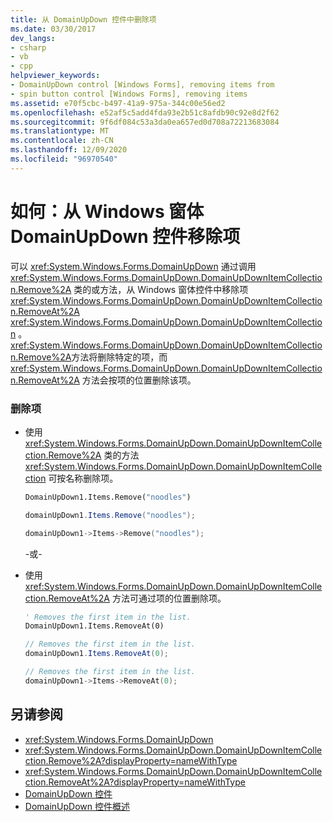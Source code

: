 ```yaml
---
title: 从 DomainUpDown 控件中删除项
ms.date: 03/30/2017
dev_langs:
- csharp
- vb
- cpp
helpviewer_keywords:
- DomainUpDown control [Windows Forms], removing items from
- spin button control [Windows Forms], removing items
ms.assetid: e70f5cbc-b497-41a9-975a-344c00e56ed2
ms.openlocfilehash: e52af5c5add4fda93e2b51c8afdb90c92e8d2f62
ms.sourcegitcommit: 9f6df084c53a3da0ea657ed0d708a72213683084
ms.translationtype: MT
ms.contentlocale: zh-CN
ms.lasthandoff: 12/09/2020
ms.locfileid: "96970540"
---
```

# <a name="how-to-remove-items-from-windows-forms-domainupdown-controls"></a>如何：从 Windows 窗体 DomainUpDown 控件移除项
可以 <xref:System.Windows.Forms.DomainUpDown> 通过调用 <xref:System.Windows.Forms.DomainUpDown.DomainUpDownItemCollection.Remove%2A> 类的或方法，从 Windows 窗体控件中移除项 <xref:System.Windows.Forms.DomainUpDown.DomainUpDownItemCollection.RemoveAt%2A> <xref:System.Windows.Forms.DomainUpDown.DomainUpDownItemCollection> 。 <xref:System.Windows.Forms.DomainUpDown.DomainUpDownItemCollection.Remove%2A>方法将删除特定的项，而 <xref:System.Windows.Forms.DomainUpDown.DomainUpDownItemCollection.RemoveAt%2A> 方法会按项的位置删除该项。  
  
### <a name="to-remove-an-item"></a>删除项  
  
- 使用 <xref:System.Windows.Forms.DomainUpDown.DomainUpDownItemCollection.Remove%2A> 类的方法 <xref:System.Windows.Forms.DomainUpDown.DomainUpDownItemCollection> 可按名称删除项。  
  
    ```vb  
    DomainUpDown1.Items.Remove("noodles")  
    ```  
  
    ```csharp  
    domainUpDown1.Items.Remove("noodles");  
    ```  
  
    ```cpp  
    domainUpDown1->Items->Remove("noodles");  
    ```  
  
     -或-  
  
- 使用 <xref:System.Windows.Forms.DomainUpDown.DomainUpDownItemCollection.RemoveAt%2A> 方法可通过项的位置删除项。  
  
    ```vb  
    ' Removes the first item in the list.  
    DomainUpDown1.Items.RemoveAt(0)  
    ```  
  
    ```csharp  
    // Removes the first item in the list.  
    domainUpDown1.Items.RemoveAt(0);  
    ```  
  
    ```cpp  
    // Removes the first item in the list.  
    domainUpDown1->Items->RemoveAt(0);  
    ```  
  
## <a name="see-also"></a>另请参阅

- <xref:System.Windows.Forms.DomainUpDown>
- <xref:System.Windows.Forms.DomainUpDown.DomainUpDownItemCollection.Remove%2A?displayProperty=nameWithType>
- <xref:System.Windows.Forms.DomainUpDown.DomainUpDownItemCollection.RemoveAt%2A?displayProperty=nameWithType>
- [DomainUpDown 控件](domainupdown-control-windows-forms.md)
- [DomainUpDown 控件概述](domainupdown-control-overview-windows-forms.md)
